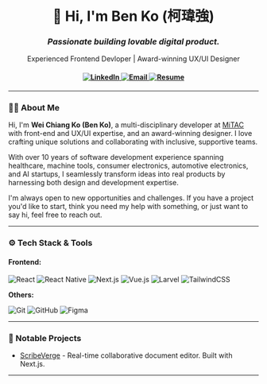 <h1 align="center">👋 Hi, I'm Ben Ko (柯瑋強)</a></h1>
<h3 align="center"><i>Passionate building lovable digital product.</i></h3>
<p align="center">Experienced Frontend Devloper | Award-winning UX/UI Designer</p>

<h4 align="center">
  <a href="https://www.linkedin.com/in/weichiangko/">
    <img src="https://img.shields.io/badge/LinkedIn-blue?style=for-the-badge" alt="LinkedIn" />
  </a>
  <a href="mailto:designerko1215@gmail.com">
    <img src="https://img.shields.io/badge/Email-red?style=for-the-badge" alt="Email" />
  </a>
  <a href="https://www.cake.me/weichiangko">
    <img src="https://img.shields.io/badge/Resume-rgb(91, 212, 255)?style=for-the-badge" alt="Resume" />
  </a>
</h4>

---

### 👨‍💻 About Me

<p>Hi, I'm <b>Wei Chiang Ko (Ben Ko)</b>, a multi-disciplinary developer at <a href="https://www.mitac.com/en-global">MiTAC</a> with front-end and UX/UI expertise, and an award-winning designer. I love crafting unique solutions and collaborating with inclusive, supportive teams.</p>

<p>With over 10 years of software development experience spanning healthcare, machine tools, consumer electronics, automotive electronics, and AI startups, I seamlessly transform ideas into real products by harnessing both design and development expertise.</p>

<p>I'm always open to new opportunities and challenges. If you have a project you'd like to start, think you need my help with something, or just want to say hi, feel free to reach out.</p>

---

### ⚙️ Tech Stack & Tools

#### **Frontend:**

![React](https://img.shields.io/badge/react-0F172A?style=for-the-badge&logo=react)
![React Native](https://img.shields.io/static/v1?style=for-the-badge&message=React+Native&color=222222&logo=React&logoColor=61DAFB&label=)
![Next.js](https://img.shields.io/badge/next-0F172A?style=for-the-badge&logo=next.js)
![Vue.js](https://img.shields.io/badge/vue-0F172A?style=for-the-badge&logo=vue.js)
![Larvel](https://img.shields.io/badge/laravel-0F172A?style=for-the-badge&logo=laravel)
![TailwindCSS](https://img.shields.io/badge/tailwindcss-0F172A?style=for-the-badge&logo=tailwindcss)

**Others:**

![Git](https://img.shields.io/badge/git-0F172A?style=for-the-badge&logo=git)
![GitHub](https://img.shields.io/static/v1?style=for-the-badge&message=GitHub&color=181717&logo=GitHub&logoColor=FFFFFF&label=)
![Figma](https://img.shields.io/badge/figma-0F172A?style=for-the-badge&logo=figma&logoColor=white)

---

### 💼 Notable Projects

- [ScribeVerge](https://github.com/weichiangko/nextjs-web-editor) - Real-time collaborative document editor. Built with Next.js.

---

